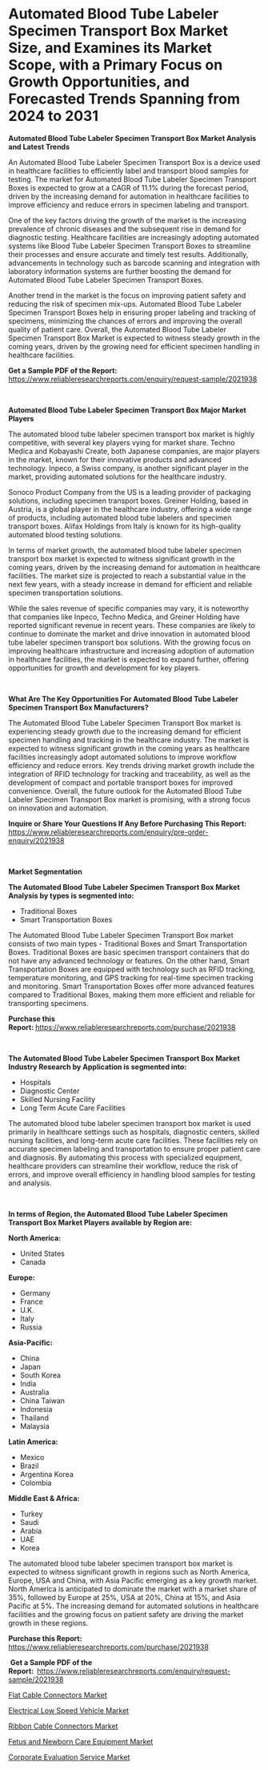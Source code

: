 <p><h1>Automated Blood Tube Labeler Specimen Transport Box Market Size, and Examines its Market Scope, with a Primary Focus on Growth Opportunities, and Forecasted Trends Spanning from 2024 to 2031</h1></p><p><strong>Automated Blood Tube Labeler Specimen Transport Box Market Analysis and Latest Trends</strong></p>
<p><p>An Automated Blood Tube Labeler Specimen Transport Box is a device used in healthcare facilities to efficiently label and transport blood samples for testing. The market for Automated Blood Tube Labeler Specimen Transport Boxes is expected to grow at a CAGR of 11.1% during the forecast period, driven by the increasing demand for automation in healthcare facilities to improve efficiency and reduce errors in specimen labeling and transport.</p><p>One of the key factors driving the growth of the market is the increasing prevalence of chronic diseases and the subsequent rise in demand for diagnostic testing. Healthcare facilities are increasingly adopting automated systems like Blood Tube Labeler Specimen Transport Boxes to streamline their processes and ensure accurate and timely test results. Additionally, advancements in technology such as barcode scanning and integration with laboratory information systems are further boosting the demand for Automated Blood Tube Labeler Specimen Transport Boxes.</p><p>Another trend in the market is the focus on improving patient safety and reducing the risk of specimen mix-ups. Automated Blood Tube Labeler Specimen Transport Boxes help in ensuring proper labeling and tracking of specimens, minimizing the chances of errors and improving the overall quality of patient care. Overall, the Automated Blood Tube Labeler Specimen Transport Box Market is expected to witness steady growth in the coming years, driven by the growing need for efficient specimen handling in healthcare facilities.</p></p>
<p><strong>Get a Sample PDF of the Report:&nbsp;</strong> <a href="https://www.reliableresearchreports.com/enquiry/request-sample/2021938">https://www.reliableresearchreports.com/enquiry/request-sample/2021938</a></p>
<p>&nbsp;</p>
<p><strong>Automated Blood Tube Labeler Specimen Transport Box Major Market Players</strong></p>
<p><p>The automated blood tube labeler specimen transport box market is highly competitive, with several key players vying for market share. Techno Medica and Kobayashi Create, both Japanese companies, are major players in the market, known for their innovative products and advanced technology. Inpeco, a Swiss company, is another significant player in the market, providing automated solutions for the healthcare industry.</p><p>Sonoco Product Company from the US is a leading provider of packaging solutions, including specimen transport boxes. Greiner Holding, based in Austria, is a global player in the healthcare industry, offering a wide range of products, including automated blood tube labelers and specimen transport boxes. Alifax Holdings from Italy is known for its high-quality automated blood testing solutions.</p><p>In terms of market growth, the automated blood tube labeler specimen transport box market is expected to witness significant growth in the coming years, driven by the increasing demand for automation in healthcare facilities. The market size is projected to reach a substantial value in the next few years, with a steady increase in demand for efficient and reliable specimen transportation solutions.</p><p>While the sales revenue of specific companies may vary, it is noteworthy that companies like Inpeco, Techno Medica, and Greiner Holding have reported significant revenue in recent years. These companies are likely to continue to dominate the market and drive innovation in automated blood tube labeler specimen transport box solutions. With the growing focus on improving healthcare infrastructure and increasing adoption of automation in healthcare facilities, the market is expected to expand further, offering opportunities for growth and development for key players.</p></p>
<p>&nbsp;</p>
<p><strong>What Are The Key Opportunities For Automated Blood Tube Labeler Specimen Transport Box Manufacturers?</strong></p>
<p><p>The Automated Blood Tube Labeler Specimen Transport Box market is experiencing steady growth due to the increasing demand for efficient specimen handling and tracking in the healthcare industry. The market is expected to witness significant growth in the coming years as healthcare facilities increasingly adopt automated solutions to improve workflow efficiency and reduce errors. Key trends driving market growth include the integration of RFID technology for tracking and traceability, as well as the development of compact and portable transport boxes for improved convenience. Overall, the future outlook for the Automated Blood Tube Labeler Specimen Transport Box market is promising, with a strong focus on innovation and automation.</p></p>
<p><strong>Inquire or Share Your Questions If Any Before Purchasing This Report:</strong> <a href="https://www.reliableresearchreports.com/enquiry/pre-order-enquiry/2021938">https://www.reliableresearchreports.com/enquiry/pre-order-enquiry/2021938</a></p>
<p>&nbsp;</p>
<p><strong>Market Segmentation</strong></p>
<p><strong>The Automated Blood Tube Labeler Specimen Transport Box Market Analysis by types is segmented into:</strong></p>
<p><ul><li>Traditional Boxes</li><li>Smart Transportation Boxes</li></ul></p>
<p><p>The Automated Blood Tube Labeler Specimen Transport Box market consists of two main types - Traditional Boxes and Smart Transportation Boxes. Traditional Boxes are basic specimen transport containers that do not have any advanced technology or features. On the other hand, Smart Transportation Boxes are equipped with technology such as RFID tracking, temperature monitoring, and GPS tracking for real-time specimen tracking and monitoring. Smart Transportation Boxes offer more advanced features compared to Traditional Boxes, making them more efficient and reliable for transporting specimens.</p></p>
<p><strong>Purchase this Report:&nbsp;</strong><a href="https://www.reliableresearchreports.com/purchase/2021938">https://www.reliableresearchreports.com/purchase/2021938</a></p>
<p>&nbsp;</p>
<p><strong>The Automated Blood Tube Labeler Specimen Transport Box Market Industry Research by Application is segmented into:</strong></p>
<p><ul><li>Hospitals</li><li>Diagnostic Center</li><li>Skilled Nursing Facility</li><li>Long Term Acute Care Facilities</li></ul></p>
<p><p>The automated blood tube labeler specimen transport box market is used primarily in healthcare settings such as hospitals, diagnostic centers, skilled nursing facilities, and long-term acute care facilities. These facilities rely on accurate specimen labeling and transportation to ensure proper patient care and diagnosis. By automating this process with specialized equipment, healthcare providers can streamline their workflow, reduce the risk of errors, and improve overall efficiency in handling blood samples for testing and analysis.</p></p>
<p>&nbsp;</p>
<p><strong>In terms of Region, the Automated Blood Tube Labeler Specimen Transport Box Market Players available by Region are:</strong></p>
<p>
    <p> <strong> North America: </strong>
        <ul>
            <li>United States</li>
            <li>Canada</li>
        </ul>
        </p> 
    <p> <strong> Europe: </strong>
        <ul>
            <li>Germany</li>
            <li>France</li>
            <li>U.K.</li>
            <li>Italy</li>
            <li>Russia</li>
        </ul>
        </p> 
    <p> <strong> Asia-Pacific: </strong>
        <ul>
            <li>China</li>
            <li>Japan</li>
            <li>South Korea</li>
            <li>India</li>
            <li>Australia</li>
            <li>China Taiwan</li>
            <li>Indonesia</li>
            <li>Thailand</li>
            <li>Malaysia</li>
        </ul>
        </p> 
    <p> <strong> Latin America: </strong>
        <ul>
            <li>Mexico</li>
            <li>Brazil</li>
            <li>Argentina Korea</li>
            <li>Colombia</li>
        </ul>
        </p> 
    <p> <strong> Middle East & Africa: </strong>
        <ul>
            <li>Turkey</li>
            <li>Saudi</li>
            <li>Arabia</li>
            <li>UAE</li>
            <li>Korea</li>
        </ul>
    </p>
    </p>
<p><p>The automated blood tube labeler specimen transport box market is expected to witness significant growth in regions such as North America, Europe, USA and China, with Asia Pacific emerging as a key growth market. North America is anticipated to dominate the market with a market share of 35%, followed by Europe at 25%, USA at 20%, China at 15%, and Asia Pacific at 5%. The increasing demand for automated solutions in healthcare facilities and the growing focus on patient safety are driving the market growth in these regions.</p></p>
<p><strong>Purchase this Report: </strong><a href="https://www.reliableresearchreports.com/purchase/2021938">https://www.reliableresearchreports.com/purchase/2021938</a></p>
<p>&nbsp;<strong>Get a Sample PDF of the Report:&nbsp;&nbsp;</strong><a href="https://www.reliableresearchreports.com/enquiry/request-sample/2021938">https://www.reliableresearchreports.com/enquiry/request-sample/2021938</a></p>
<p><strong></strong></p>
<p><p><a href="https://view.publitas.com/reportprime-1/flat-cable-connectors-market-size-growth-outlook-from-2024-to-2031-projecting-at-markets-trends-analysis-by-application-regional-outlook-and-revenue/">Flat Cable Connectors Market</a></p><p><a href="https://meowing-canidae-761.notion.site/Electrical-Low-Speed-Vehicle-Market-Research-Report-Provides-thorough-Industry-Overview-which-offer-da081fe0886244c583544df07e844b40">Electrical Low Speed Vehicle Market</a></p><p><a href="https://view.publitas.com/reportprime-1/ribbon-cable-connectors-market-size-reflecting-a-forecast-till-2031-market-by-type-by-application-and-by-geography/">Ribbon Cable Connectors Market</a></p><p><a href="https://military-diascia-e68.notion.site/Fetus-and-Newborn-Care-Equipment-Market-Share-Market-New-Trends-Analysis-Report-By-Type-By-Applic-2d1f5c6598c44d4c8d4db0c1eaa6048a">Fetus and Newborn Care Equipment Market</a></p><p><a href="https://sudsy-motorcycle-bbc.notion.site/Corporate-Evaluation-Service-Market-Size-Market-Share-and-Global-Market-Analysis-Report-2024-203-83073f6a90a3437c9e5d0bc35bcef00f">Corporate Evaluation Service Market</a></p></p>